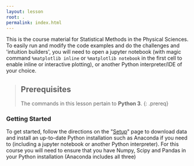 ```yaml
---
layout: lesson
root: .
permalink: index.html
---
```


This is the course material for Statistical Methods in the Physical Sciences. To easily run and modify the code examples and do the challenges and 'intuition builders', you will need to open a jupyter notebook (with magic command `%matplotlib inline` or `%matplotlib notebook` in the first cell to enable inline or interactive plotting), or another Python interpreter/IDE of your choice.


> ## Prerequisites
> The commands in this lesson pertain to **Python 3**.
{: .prereq}


### Getting Started
To get started, follow the directions on the "[Setup](setup/)" page to download data
and install an up-to-date Python installation such as Anaconda if you need to (including a jupyter notebook or another Python interpreter). For this course you will need to ensure that you 
have Numpy, Scipy and Pandas in your Python installation (Anaconda includes all three)

